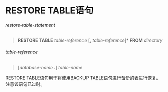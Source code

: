 # RESTORE TABLE语句

###### restore-table-statement
> **RESTORE** **TABLE** *table-reference* [**,** *table-reference*]\* **FROM** *directory*

###### table-reference
> [*database-name* **.**] *table-name*

RESTORE TABLE语句用于将使用BACKUP TABLE语句进行备份的表进行恢复。注意该语句已过时。